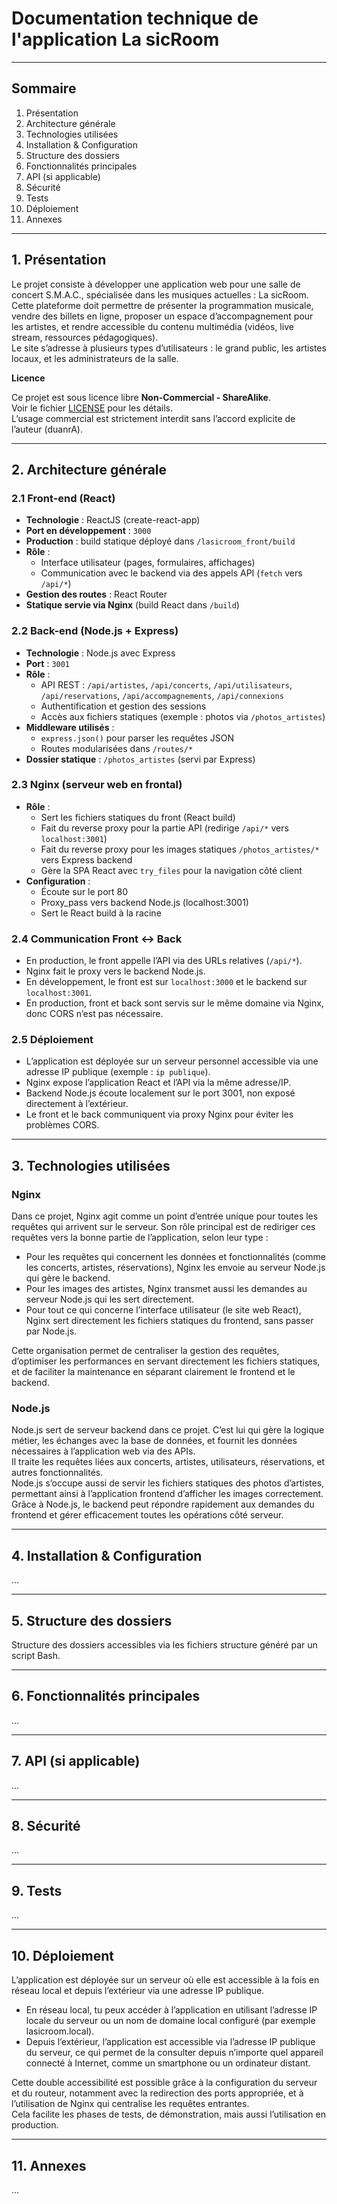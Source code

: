 # Documentation technique de l'application La sicRoom

---

## Sommaire

1. Présentation  
2. Architecture générale  
3. Technologies utilisées  
4. Installation & Configuration  
5. Structure des dossiers  
6. Fonctionnalités principales  
7. API (si applicable)  
8. Sécurité  
9. Tests  
10. Déploiement  
11. Annexes  

---

## 1. Présentation

Le projet consiste à développer une application web pour une salle de concert S.M.A.C., spécialisée dans les musiques actuelles : La sicRoom. Cette plateforme doit permettre de présenter la programmation musicale, vendre des billets en ligne, proposer un espace d’accompagnement pour les artistes, et rendre accessible du contenu multimédia (vidéos, live stream, ressources pédagogiques).  
Le site s’adresse à plusieurs types d’utilisateurs : le grand public, les artistes locaux, et les administrateurs de la salle.

**Licence**

Ce projet est sous licence libre **Non-Commercial - ShareAlike**.  
Voir le fichier [LICENSE](./LICENSE) pour les détails.  
L’usage commercial est strictement interdit sans l’accord explicite de l’auteur (duanrA).

---

## 2. Architecture générale

### 2.1 Front-end (React)

- **Technologie** : ReactJS (create-react-app)  
- **Port en développement** : `3000`  
- **Production** : build statique déployé dans `/lasicroom_front/build`  
- **Rôle** :  
  - Interface utilisateur (pages, formulaires, affichages)  
  - Communication avec le backend via des appels API (`fetch` vers `/api/*`)  
- **Gestion des routes** : React Router  
- **Statique servie via Nginx** (build React dans `/build`)  

### 2.2 Back-end (Node.js + Express)

- **Technologie** : Node.js avec Express  
- **Port** : `3001`  
- **Rôle** :  
  - API REST : `/api/artistes`, `/api/concerts`, `/api/utilisateurs`, `/api/reservations`, `/api/accompagnements`, `/api/connexions`  
  - Authentification et gestion des sessions  
  - Accès aux fichiers statiques (exemple : photos via `/photos_artistes`)  
- **Middleware utilisés** :  
  - `express.json()` pour parser les requêtes JSON  
  - Routes modularisées dans `/routes/*`  
- **Dossier statique** : `/photos_artistes` (servi par Express)  

### 2.3 Nginx (serveur web en frontal)

- **Rôle** :  
  - Sert les fichiers statiques du front (React build)  
  - Fait du reverse proxy pour la partie API (redirige `/api/*` vers `localhost:3001`)  
  - Fait du reverse proxy pour les images statiques `/photos_artistes/*` vers Express backend  
  - Gère la SPA React avec `try_files` pour la navigation côté client  
- **Configuration** :  
  - Écoute sur le port 80  
  - Proxy_pass vers backend Node.js (localhost:3001)  
  - Sert le React build à la racine  

### 2.4 Communication Front ↔ Back

- En production, le front appelle l’API via des URLs relatives (`/api/*`).  
- Nginx fait le proxy vers le backend Node.js.  
- En développement, le front est sur `localhost:3000` et le backend sur `localhost:3001`.   
- En production, front et back sont servis sur le même domaine via Nginx, donc CORS n’est pas nécessaire.

### 2.5 Déploiement

- L’application est déployée sur un serveur personnel accessible via une adresse IP publique (exemple : `ip publique`).  
- Nginx expose l’application React et l’API via la même adresse/IP.  
- Backend Node.js écoute localement sur le port 3001, non exposé directement à l’extérieur.  
- Le front et le back communiquent via proxy Nginx pour éviter les problèmes CORS.  

---

## 3. Technologies utilisées

### Nginx

Dans ce projet, Nginx agit comme un point d’entrée unique pour toutes les requêtes qui arrivent sur le serveur. Son rôle principal est de rediriger ces requêtes vers la bonne partie de l’application, selon leur type :  

- Pour les requêtes qui concernent les données et fonctionnalités (comme les concerts, artistes, réservations), Nginx les envoie au serveur Node.js qui gère le backend.  
- Pour les images des artistes, Nginx transmet aussi les demandes au serveur Node.js qui les sert directement.  
- Pour tout ce qui concerne l’interface utilisateur (le site web React), Nginx sert directement les fichiers statiques du frontend, sans passer par Node.js.  

Cette organisation permet de centraliser la gestion des requêtes, d’optimiser les performances en servant directement les fichiers statiques, et de faciliter la maintenance en séparant clairement le frontend et le backend.

### Node.js

Node.js sert de serveur backend dans ce projet. C’est lui qui gère la logique métier, les échanges avec la base de données, et fournit les données nécessaires à l’application web via des APIs.  
Il traite les requêtes liées aux concerts, artistes, utilisateurs, réservations, et autres fonctionnalités.  
Node.js s’occupe aussi de servir les fichiers statiques des photos d’artistes, permettant ainsi à l’application frontend d’afficher les images correctement.  
Grâce à Node.js, le backend peut répondre rapidement aux demandes du frontend et gérer efficacement toutes les opérations côté serveur.

---

## 4. Installation & Configuration

...

---

## 5. Structure des dossiers

Structure des dossiers accessibles via les fichiers structure généré par un script Bash. 


---

## 6. Fonctionnalités principales

...

---

## 7. API (si applicable)

...

---

## 8. Sécurité

...

---

## 9. Tests

...

---

## 10. Déploiement

L’application est déployée sur un serveur où elle est accessible à la fois en réseau local et depuis l’extérieur via une adresse IP publique.  

- En réseau local, tu peux accéder à l’application en utilisant l’adresse IP locale du serveur ou un nom de domaine local configuré (par exemple lasicroom.local).  
- Depuis l’extérieur, l’application est accessible via l’adresse IP publique du serveur, ce qui permet de la consulter depuis n’importe quel appareil connecté à Internet, comme un smartphone ou un ordinateur distant.  

Cette double accessibilité est possible grâce à la configuration du serveur et du routeur, notamment avec la redirection des ports appropriée, et à l’utilisation de Nginx qui centralise les requêtes entrantes.  
Cela facilite les phases de tests, de démonstration, mais aussi l’utilisation en production.

---

## 11. Annexes

...

